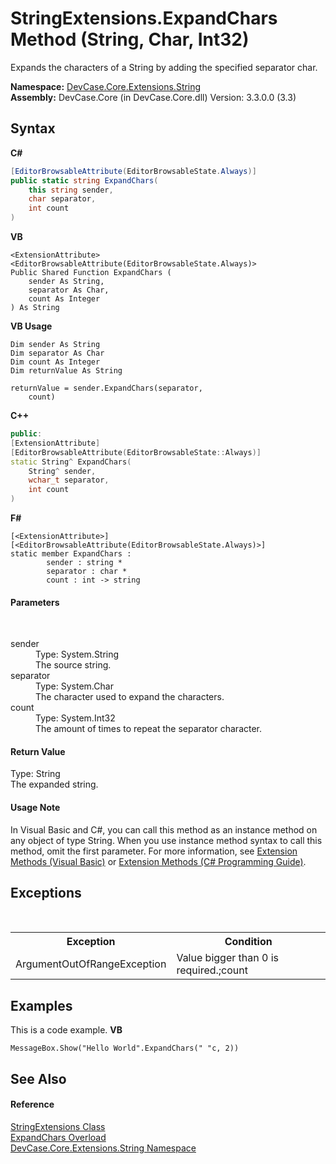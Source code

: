 # StringExtensions.ExpandChars Method (String, Char, Int32)
 

Expands the characters of a String by adding the specified separator char.

**Namespace:**&nbsp;<a href="N_DevCase_Core_Extensions_String">DevCase.Core.Extensions.String</a><br />**Assembly:**&nbsp;DevCase.Core (in DevCase.Core.dll) Version: 3.3.0.0 (3.3)

## Syntax

**C#**<br />
``` C#
[EditorBrowsableAttribute(EditorBrowsableState.Always)]
public static string ExpandChars(
	this string sender,
	char separator,
	int count
)
```

**VB**<br />
``` VB
<ExtensionAttribute>
<EditorBrowsableAttribute(EditorBrowsableState.Always)>
Public Shared Function ExpandChars ( 
	sender As String,
	separator As Char,
	count As Integer
) As String
```

**VB Usage**<br />
``` VB Usage
Dim sender As String
Dim separator As Char
Dim count As Integer
Dim returnValue As String

returnValue = sender.ExpandChars(separator, 
	count)
```

**C++**<br />
``` C++
public:
[ExtensionAttribute]
[EditorBrowsableAttribute(EditorBrowsableState::Always)]
static String^ ExpandChars(
	String^ sender, 
	wchar_t separator, 
	int count
)
```

**F#**<br />
``` F#
[<ExtensionAttribute>]
[<EditorBrowsableAttribute(EditorBrowsableState.Always)>]
static member ExpandChars : 
        sender : string * 
        separator : char * 
        count : int -> string 

```


#### Parameters
&nbsp;<dl><dt>sender</dt><dd>Type: System.String<br />The source string.</dd><dt>separator</dt><dd>Type: System.Char<br />The character used to expand the characters.</dd><dt>count</dt><dd>Type: System.Int32<br />The amount of times to repeat the separator character.</dd></dl>

#### Return Value
Type: String<br />The expanded string.

#### Usage Note
In Visual Basic and C#, you can call this method as an instance method on any object of type String. When you use instance method syntax to call this method, omit the first parameter. For more information, see <a href="https://docs.microsoft.com/dotnet/visual-basic/programming-guide/language-features/procedures/extension-methods">Extension Methods (Visual Basic)</a> or <a href="https://docs.microsoft.com/dotnet/csharp/programming-guide/classes-and-structs/extension-methods">Extension Methods (C# Programming Guide)</a>.

## Exceptions
&nbsp;<table><tr><th>Exception</th><th>Condition</th></tr><tr><td>ArgumentOutOfRangeException</td><td>Value bigger than 0 is required.;count</td></tr></table>

## Examples
This is a code example. 
**VB**<br />
``` VB
MessageBox.Show("Hello World".ExpandChars(" "c, 2))
```


## See Also


#### Reference
<a href="T_DevCase_Core_Extensions_String_StringExtensions">StringExtensions Class</a><br /><a href="Overload_DevCase_Core_Extensions_String_StringExtensions_ExpandChars">ExpandChars Overload</a><br /><a href="N_DevCase_Core_Extensions_String">DevCase.Core.Extensions.String Namespace</a><br />
